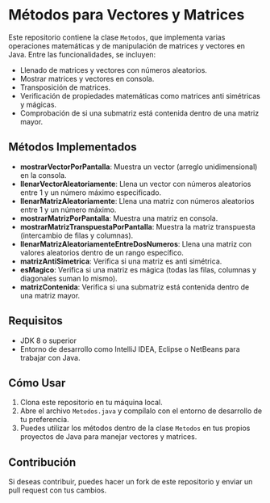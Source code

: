 # Métodos para Vectores y Matrices

Este repositorio contiene la clase `Metodos`, que implementa varias operaciones matemáticas y de manipulación de matrices y vectores en Java. Entre las funcionalidades, se incluyen:

- Llenado de matrices y vectores con números aleatorios.
- Mostrar matrices y vectores en consola.
- Transposición de matrices.
- Verificación de propiedades matemáticas como matrices anti simétricas y mágicas.
- Comprobación de si una submatriz está contenida dentro de una matriz mayor.

## Métodos Implementados

- **mostrarVectorPorPantalla**: Muestra un vector (arreglo unidimensional) en la consola.
- **llenarVectorAleatoriamente**: Llena un vector con números aleatorios entre 1 y un número máximo especificado.
- **llenarMatrizAleatoriamente**: Llena una matriz con números aleatorios entre 1 y un número máximo.
- **mostrarMatrizPorPantalla**: Muestra una matriz en consola.
- **mostrarMatrizTranspuestaPorPantalla**: Muestra la matriz transpuesta (intercambio de filas y columnas).
- **llenarMatrizAleatoriamenteEntreDosNumeros**: Llena una matriz con valores aleatorios dentro de un rango específico.
- **matrizAntiSimetrica**: Verifica si una matriz es anti simétrica.
- **esMagico**: Verifica si una matriz es mágica (todas las filas, columnas y diagonales suman lo mismo).
- **matrizContenida**: Verifica si una submatriz está contenida dentro de una matriz mayor.

## Requisitos

- JDK 8 o superior
- Entorno de desarrollo como IntelliJ IDEA, Eclipse o NetBeans para trabajar con Java.

## Cómo Usar

1. Clona este repositorio en tu máquina local.
2. Abre el archivo `Metodos.java` y compílalo con el entorno de desarrollo de tu preferencia.
3. Puedes utilizar los métodos dentro de la clase `Metodos` en tus propios proyectos de Java para manejar vectores y matrices.

## Contribución

Si deseas contribuir, puedes hacer un fork de este repositorio y enviar un pull request con tus cambios.
